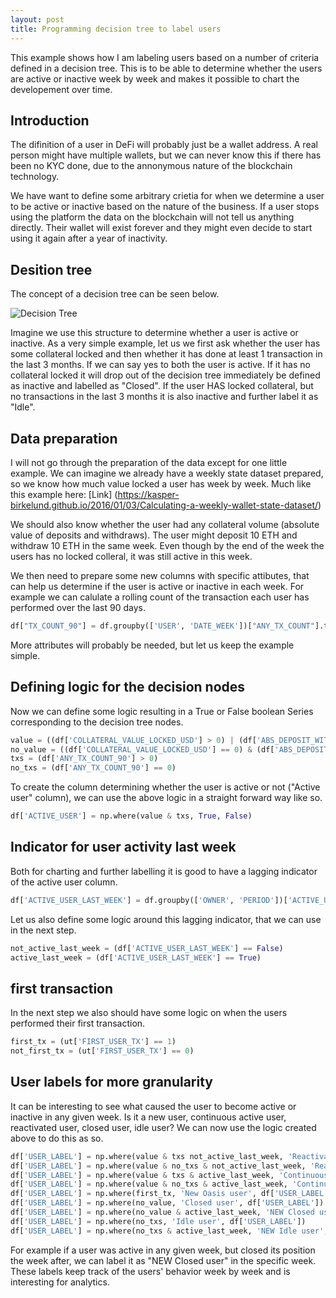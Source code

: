 ```yaml
---
layout: post
title: Programming decision tree to label users
---
```


This example shows how I am labeling users based on a number of criteria defined in a decision tree. This is to be able to determine whether the users are active or inactive week by week and makes it possible to chart the developement over time.

## Introduction

The difinition of a user in DeFi will probably just be a wallet address. A real person might have multiple wallets, but we can never know this if there has been no KYC done, due to the annonymous nature of the blockchain technology.

We have want to define some arbitrary crietia for when we determine a user to be active or inactive based on the nature of the business. If a user stops using the platform the data on the blockchain will not tell us anything directly. Their wallet will exist forever and they might even decide to start using it again after a year of inactivity.

## Desition tree

The concept of a decision tree can be seen below.

<img src="/images/Desicion_tree/decision-tree.png" alt="Decision Tree" class="fit image">

Imagine we use this structure to determine whether a user is active or inactive.
As a very simple example, let us we first ask whether the user has some collateral locked and then whether it has done at least 1 transaction in the last 3 months. If we can say yes to both the user is active.
If it has no collateral locked it will drop out of the decision tree immediately be defined as inactive and labelled as "Closed". If the user HAS locked collateral, but no transactions in the last 3 months it is also inactive and further label it as "Idle".


## Data preparation

I will not go through the preparation of the data except for one little example. We can imagine we already have a weekly state dataset prepared, so we know how much value locked a user has week by week. Much like this example here:
[Link] (https://kasper-birkelund.github.io/2016/01/03/Calculating-a-weekly-wallet-state-dataset/)

We should also know whether the user had any collateral volume (absolute value of deposits and withdraws). The user might deposit 10 ETH and withdraw 10 ETH in the same week. Even though by the end of the week the users has no locked colleral, it was still active in this week.

We then need to prepare some new columns with specific attibutes, that can help us determine if the user is active or inactive in each week.
For example we can calulate a rolling count of the transaction each user has performed over the last 90 days.

```python
df["TX_COUNT_90"] = df.groupby(['USER', 'DATE_WEEK'])["ANY_TX_COUNT"].transform(lambda x: x.rolling('90D', 1).sum())
```

More attributes will probably be needed, but let us keep the example simple.

## Defining logic for the decision nodes

Now we can define some logic resulting in a True or False boolean Series corresponding to the decision tree nodes.

```python
value = ((df['COLLATERAL_VALUE_LOCKED_USD'] > 0) | (df['ABS_DEPOSIT_WITHDRAW_USD'] != 0))
no_value = ((df['COLLATERAL_VALUE_LOCKED_USD'] == 0) & (df['ABS_DEPOSIT_WITHDRAW_USD'] == 0))
txs = (df['ANY_TX_COUNT_90'] > 0)
no_txs = (df['ANY_TX_COUNT_90'] == 0)
```

To create the column determining whether the user is active or not ("Active user" column), we can use the above logic in a straight forward way like so.

```python
df['ACTIVE_USER'] = np.where(value & txs, True, False)
```

## Indicator for user activity last week

Both for charting and further labelling it is good to have a lagging indicator of the active user column.

```python
df['ACTIVE_USER_LAST_WEEK'] = df.groupby(['OWNER', 'PERIOD'])['ACTIVE_USER'].transform('shift')
```

Let us also define some logic around this lagging indicator, that we can use in the next step.

```python
not_active_last_week = (df['ACTIVE_USER_LAST_WEEK'] == False)
active_last_week = (df['ACTIVE_USER_LAST_WEEK'] == True)
```

## first transaction

In the next step we also should have some logic on when the users performed their first transaction.

```python
first_tx = (ut['FIRST_USER_TX'] == 1)
not_first_tx = (ut['FIRST_USER_TX'] == 0)
```

## User labels for more granularity

It can be interesting to see what caused the user to become active or inactive in any given week. Is it a new user, continuous active user, reactivated user, closed user, idle user?
We can now use the logic created above to do this as so.

```python
df['USER_LABEL'] = np.where(value & txs not_active_last_week, 'Reactivated user', df['USER_LABEL'])
df['USER_LABEL'] = np.where(value & no_txs & not_active_last_week, 'Reactivated user', df['USER_LABEL'])
df['USER_LABEL'] = np.where(value & txs & active_last_week, 'Continuous user', df['USER_LABEL'])
df['USER_LABEL'] = np.where(value & no_txs & active_last_week, 'Continuous user', df['USER_LABEL'])
df['USER_LABEL'] = np.where(first_tx, 'New Oasis user', df['USER_LABEL'])
df['USER_LABEL'] = np.where(no_value, 'Closed user', df['USER_LABEL'])
df['USER_LABEL'] = np.where(no_value & active_last_week, 'NEW Closed user', df['USER_LABEL'])
df['USER_LABEL'] = np.where(no_txs, 'Idle user', df['USER_LABEL'])
df['USER_LABEL'] = np.where(no_txs & active_last_week, 'NEW Idle user', df['USER_LABEL'])
```

For example if a user was active in any given week, but closed its position the week after, we can label it as "NEW Closed user" in the specific week. These labels keep track of the users' behavior week by week and is interesting for analytics.